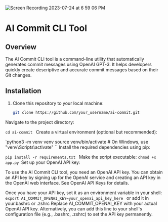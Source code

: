 
![Screen Recording 2023-07-24 at 6 59 06 PM](https://github.com/sivadeepN/Auto-Commit-AI/assets/22883726/ee585a4f-b909-45cd-89bc-7126ba3cbf5d)


# AI Commit CLI Tool

## Overview

The AI Commit CLI tool is a command-line utility that automatically generates commit messages using OpenAI GPT-3. It helps developers quickly create descriptive and accurate commit messages based on their Git changes.

## Installation

1. Clone this repository to your local machine:

   ```bash
   git clone https://github.com/your_username/ai-commit.git
Navigate to the project directory:
    
`cd ai-commit
`
Create a virtual environment (optional but recommended):

`python3 -m venv venv
source venv/bin/activate  # On Windows, use "venv\Scripts\activate"
``
Install the required dependencies using pip:


`pip install -r requirements.txt
`
Make the script executable:
`chmod +x app.py
`Set up your OpenAI API key:

To use the AI Commit CLI tool, you need an OpenAI API key. You can obtain an API key by signing up for the OpenAI service and creating an API key in the OpenAI web interface. See OpenAI API Keys for details.

Once you have your API key, set it as an environment variable in your shell:
`export AI_COMMIT_OPENAI_KEY=your_openai_api_key_here
`
or add it in your.bashrc or .zshrc
Replace AI_COMMIT_OPENAI_KEY with your actual OpenAI API key. Alternatively, you can add this line to your shell's configuration file (e.g., .bashrc, .zshrc) to set the API key permanently.
